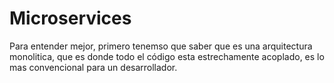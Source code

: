 # Microservices

Para entender mejor, primero tenemso que saber que es una arquitectura monolitica, que es donde todo el código esta estrechamente acoplado, es lo mas convencional para un desarrollador.
